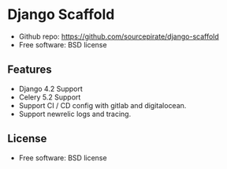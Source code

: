 # Django Scaffold

* Github repo: https://github.com/sourcepirate/django-scaffold
* Free software: BSD license


## Features
* Django 4.2 Support
* Celery 5.2 Support
* Support CI / CD config with gitlab and digitalocean.
* Support newrelic logs and tracing.

## License
* Free software: BSD license